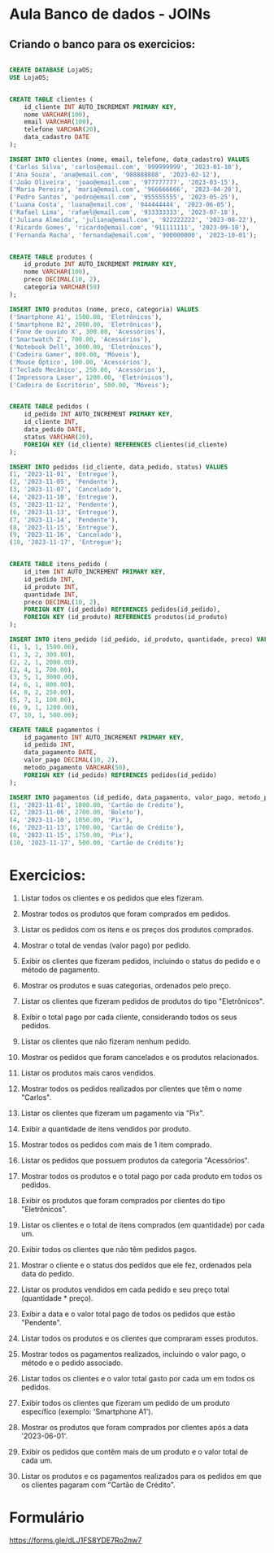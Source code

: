 # Aula Banco de dados - JOINs

## Criando o banco para os exercicios:


```sql

CREATE DATABASE LojaOS;
USE LojaOS;


CREATE TABLE clientes (
    id_cliente INT AUTO_INCREMENT PRIMARY KEY,
    nome VARCHAR(100),
    email VARCHAR(100),
    telefone VARCHAR(20),
    data_cadastro DATE
);

INSERT INTO clientes (nome, email, telefone, data_cadastro) VALUES
('Carlos Silva', 'carlos@email.com', '999999999', '2023-01-10'),
('Ana Souza', 'ana@email.com', '988888888', '2023-02-12'),
('João Oliveira', 'joao@email.com', '977777777', '2023-03-15'),
('Maria Pereira', 'maria@email.com', '966666666', '2023-04-20'),
('Pedro Santos', 'pedro@email.com', '955555555', '2023-05-25'),
('Luana Costa', 'luana@email.com', '944444444', '2023-06-05'),
('Rafael Lima', 'rafael@email.com', '933333333', '2023-07-18'),
('Juliana Almeida', 'juliana@email.com', '922222222', '2023-08-22'),
('Ricardo Gomes', 'ricardo@email.com', '911111111', '2023-09-10'),
('Fernanda Rocha', 'fernanda@email.com', '900000000', '2023-10-01');


CREATE TABLE produtos (
    id_produto INT AUTO_INCREMENT PRIMARY KEY,
    nome VARCHAR(100),
    preco DECIMAL(10, 2),
    categoria VARCHAR(50)
);

INSERT INTO produtos (nome, preco, categoria) VALUES
('Smartphone A1', 1500.00, 'Eletrônicos'),
('Smartphone B2', 2000.00, 'Eletrônicos'),
('Fone de ouvido X', 300.00, 'Acessórios'),
('Smartwatch Z', 700.00, 'Acessórios'),
('Notebook Dell', 3000.00, 'Eletrônicos'),
('Cadeira Gamer', 800.00, 'Móveis'),
('Mouse Óptico', 100.00, 'Acessórios'),
('Teclado Mecânico', 250.00, 'Acessórios'),
('Impressora Laser', 1200.00, 'Eletrônicos'),
('Cadeira de Escritório', 500.00, 'Móveis');


CREATE TABLE pedidos (
    id_pedido INT AUTO_INCREMENT PRIMARY KEY,
    id_cliente INT,
    data_pedido DATE,
    status VARCHAR(20),
    FOREIGN KEY (id_cliente) REFERENCES clientes(id_cliente)
);

INSERT INTO pedidos (id_cliente, data_pedido, status) VALUES
(1, '2023-11-01', 'Entregue'),
(2, '2023-11-05', 'Pendente'),
(3, '2023-11-07', 'Cancelado'),
(4, '2023-11-10', 'Entregue'),
(5, '2023-11-12', 'Pendente'),
(6, '2023-11-13', 'Entregue'),
(7, '2023-11-14', 'Pendente'),
(8, '2023-11-15', 'Entregue'),
(9, '2023-11-16', 'Cancelado'),
(10, '2023-11-17', 'Entregue');


CREATE TABLE itens_pedido (
    id_item INT AUTO_INCREMENT PRIMARY KEY,
    id_pedido INT,
    id_produto INT,
    quantidade INT,
    preco DECIMAL(10, 2),
    FOREIGN KEY (id_pedido) REFERENCES pedidos(id_pedido),
    FOREIGN KEY (id_produto) REFERENCES produtos(id_produto)
);

INSERT INTO itens_pedido (id_pedido, id_produto, quantidade, preco) VALUES
(1, 1, 1, 1500.00),
(1, 3, 2, 300.00),
(2, 2, 1, 2000.00),
(2, 4, 1, 700.00),
(3, 5, 1, 3000.00),
(4, 6, 1, 800.00),
(4, 8, 2, 250.00),
(5, 7, 1, 100.00),
(6, 9, 1, 1200.00),
(7, 10, 1, 500.00);

CREATE TABLE pagamentos (
    id_pagamento INT AUTO_INCREMENT PRIMARY KEY,
    id_pedido INT,
    data_pagamento DATE,
    valor_pago DECIMAL(10, 2),
    metodo_pagamento VARCHAR(50),
    FOREIGN KEY (id_pedido) REFERENCES pedidos(id_pedido)
);

INSERT INTO pagamentos (id_pedido, data_pagamento, valor_pago, metodo_pagamento) VALUES
(1, '2023-11-01', 1800.00, 'Cartão de Crédito'),
(2, '2023-11-06', 2700.00, 'Boleto'),
(4, '2023-11-10', 1050.00, 'Pix'),
(6, '2023-11-13', 1700.00, 'Cartão de Crédito'),
(8, '2023-11-15', 1750.00, 'Pix'),
(10, '2023-11-17', 500.00, 'Cartão de Crédito');

```


# Exercicios:

1. Listar todos os clientes e os pedidos que eles fizeram.

2. Mostrar todos os produtos que foram comprados em pedidos.

3. Listar os pedidos com os itens e os preços dos produtos comprados.

4. Mostrar o total de vendas (valor pago) por pedido.

5. Exibir os clientes que fizeram pedidos, incluindo o status do pedido e o método de pagamento.

6. Mostrar os produtos e suas categorias, ordenados pelo preço.

7. Listar os clientes que fizeram pedidos de produtos do tipo "Eletrônicos".

8. Exibir o total pago por cada cliente, considerando todos os seus pedidos.

9. Listar os clientes que não fizeram nenhum pedido.

10. Mostrar os pedidos que foram cancelados e os produtos relacionados.

11. Listar os produtos mais caros vendidos.

12. Mostrar todos os pedidos realizados por clientes que têm o nome "Carlos".

13. Listar os clientes que fizeram um pagamento via "Pix".

14. Exibir a quantidade de itens vendidos por produto.

15. Mostrar todos os pedidos com mais de 1 item comprado.

16. Listar os pedidos que possuem produtos da categoria "Acessórios".

17. Mostrar todos os produtos e o total pago por cada produto em todos os pedidos.

18. Exibir os produtos que foram comprados por clientes do tipo "Eletrônicos".

19. Listar os clientes e o total de itens comprados (em quantidade) por cada um.

20. Exibir todos os clientes que não têm pedidos pagos.

21. Mostrar o cliente e o status dos pedidos que ele fez, ordenados pela data do pedido.

22. Listar os produtos vendidos em cada pedido e seu preço total (quantidade * preço).

23. Exibir a data e o valor total pago de todos os pedidos que estão "Pendente".

24. Listar todos os produtos e os clientes que compraram esses produtos.

25. Mostrar todos os pagamentos realizados, incluindo o valor pago, o método e o pedido associado.

26. Listar todos os clientes e o valor total gasto por cada um em todos os pedidos.

27. Exibir todos os clientes que fizeram um pedido de um produto específico (exemplo: 'Smartphone A1').

28. Mostrar os produtos que foram comprados por clientes após a data '2023-06-01'.

29. Exibir os pedidos que contêm mais de um produto e o valor total de cada um.

30. Listar os produtos e os pagamentos realizados para os pedidos em que os clientes pagaram com "Cartão de Crédito".

# Formulário

https://forms.gle/dLJ1FS8YDE7Ro2nw7